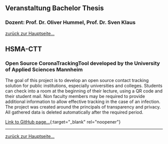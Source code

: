 ## Veranstaltung Bachelor Thesis
### Dozent: Prof. Dr. Oliver Hummel, Prof. Dr. Sven Klaus

[zurück zur Hauptseite...](https://informatik-mannheim.github.io/iExpo-Sommer-2021/)

## HSMA-CTT
### Open Source CoronaTrackingTool developed by the University of Applied Sciences Mannheim

The goal of this project is to develop an open source contact tracking solution for public institutions, especially universities and colleges. Students can check into a room at the beginning of their lecture, using a QR code and their student mail. Non faculty members may be required to provide additional information to allow effective tracking in the case of an infection. The project was created around the principals of transparency and privacy. All gathered data is deleted automatically after the required period.

[Link to GitHub page...](https://github.com/informatik-mannheim/HSMA-CTT){:target="_blank" rel="noopener"}

---

[zurück zur Hauptseite...](https://informatik-mannheim.github.io/iExpo-Sommer-2021/)


  
  

